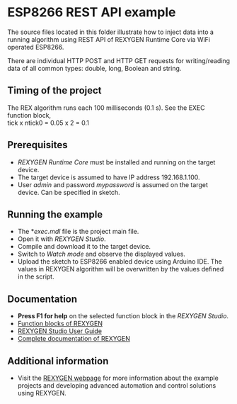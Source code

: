 ESP8266 REST API example
========================

The source files located in this folder illustrate how to inject data into a
running algorithm using REST API of REXYGEN Runtime Core via WiFi operated ESP8266.

There are individual HTTP POST and HTTP GET requests for writing/reading data of all
common types: double, long, Boolean and string.  

## Timing of the project ##
The REX algorithm runs each 100 milliseconds (0.1 s). See the EXEC function block,  
tick x ntick0 = 0.05 x 2 = 0.1 

## Prerequisites ##
- *REXYGEN Runtime Core* must be installed and running on the target device.
- The target device is assumed to have IP address 192.168.1.100.
- User *admin* and password *mypassword* is assumed on the target device. Can be specified in sketch. 

## Running the example ##
- The **exec.mdl* file is the project main file.
- Open it with *REXYGEN Studio*.
- Compile and download it to the target device.
- Switch to *Watch mode* and observe the displayed values.
- Upload the sketch to ESP8266 enabled device using Arduino IDE. The values in REXYGEN algorithm will be 
overwritten by the values defined in the script.

## Documentation ##
- **Press F1 for help** on the selected function block in the *REXYGEN Studio*.
- [Function blocks of REXYGEN](https://www.rexygen.com/doc/PDF/ENGLISH/BRef_ENG.pdf)
- [REXYGEN Studio User Guide](https://www.rexygen.com/doc/PDF/ENGLISH/RexygenStudio_ENG.pdf)
- [Complete documentation of REXYGEN](http://www.rexygen.com/documentation-and-support)

## Additional information ##
- Visit the [REXYGEN webpage](http://www.rexygen.com) 
for more information about the example projects and developing advanced 
automation and control solutions using REXYGEN.